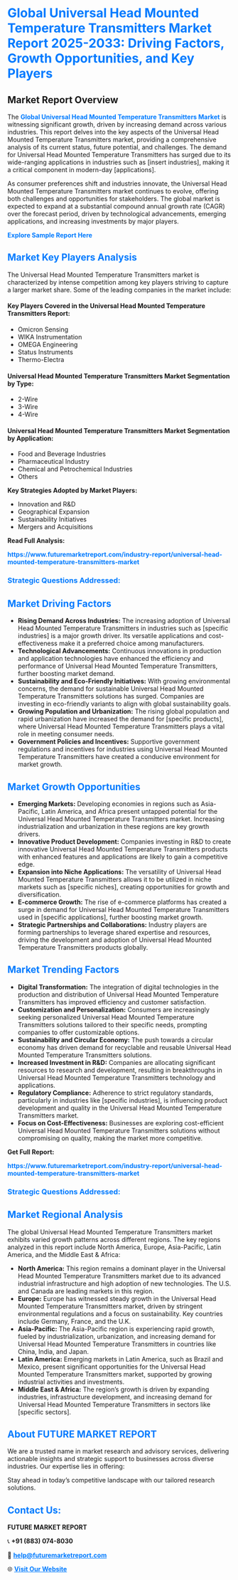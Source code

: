 <h1 style="color: #007BFF;">Global Universal Head Mounted Temperature Transmitters Market Report 2025-2033: Driving Factors, Growth Opportunities, and Key Players</h1>

<section id="overview">
<h2>Market Report Overview</h2>
<p>The <a href="https://www.futuremarketreport.com/industry-report/universal-head-mounted-temperature-transmitters-market" style="color: #007BFF; text-decoration: none;"><strong>Global Universal Head Mounted Temperature Transmitters Market</strong></a> is witnessing significant growth, driven by increasing demand across various industries. This report delves into the key aspects of the Universal Head Mounted Temperature Transmitters market, providing a comprehensive analysis of its current status, future potential, and challenges. The demand for Universal Head Mounted Temperature Transmitters has surged due to its wide-ranging applications in industries such as [insert industries], making it a critical component in modern-day [applications].</p>
<p>As consumer preferences shift and industries innovate, the Universal Head Mounted Temperature Transmitters market continues to evolve, offering both challenges and opportunities for stakeholders. The global market is expected to expand at a substantial compound annual growth rate (CAGR) over the forecast period, driven by technological advancements, emerging applications, and increasing investments by major players.</p>
</section>

<section id="overview">
<p><a href="https://www.futuremarketreport.com/request-sample/reportId=29406" style="color: #007BFF; text-decoration: none;"><strong>Explore Sample Report Here</strong></a></p>
</section>

<section id="key-players">
<h2 style="color: #007BFF;">Market Key Players Analysis</h2>
<p>The Universal Head Mounted Temperature Transmitters market is characterized by intense competition among key players striving to capture a larger market share. Some of the leading companies in the market include:</p>
<h4>Key Players Covered in the Universal Head Mounted Temperature Transmitters Report:</h4>
<ul><li>Omicron Sensing</li><li>WIKA Instrumentation</li><li>OMEGA Engineering</li><li>Status Instruments</li><li>Thermo-Electra</li></ul>
<h4>Universal Head Mounted Temperature Transmitters Market Segmentation by Type:</h4>
<ul><li>2-Wire</li><li>3-Wire</li><li>4-Wire</li></ul>

<h4>Universal Head Mounted Temperature Transmitters Market Segmentation by Application:</h4>
<ul><li>Food and Beverage Industries</li><li>Pharmaceutical Industry</li><li>Chemical and Petrochemical Industries</li><li>Others</li></ul>
<p><strong>Key Strategies Adopted by Market Players:</strong></p>
<ul>
<li>Innovation and R&D</li>
<li>Geographical Expansion</li>
<li>Sustainability Initiatives</li>
<li>Mergers and Acquisitions</li>
</ul>
</section>

<section>
<p><strong>Read Full Analysis: </strong></p><a href="https://www.futuremarketreport.com/industry-report/universal-head-mounted-temperature-transmitters-market" style="color: #007BFF; text-decoration: none;"><strong>https://www.futuremarketreport.com/industry-report/universal-head-mounted-temperature-transmitters-market</strong></a>
<h3 style="color: #007BFF;">Strategic Questions Addressed:</h3>
</section>

<section id="driving-factors">
<h2 style="color: #007BFF;">Market Driving Factors</h2>
<ul>
<li><strong>Rising Demand Across Industries:</strong> The increasing adoption of Universal Head Mounted Temperature Transmitters in industries such as [specific industries] is a major growth driver. Its versatile applications and cost-effectiveness make it a preferred choice among manufacturers.</li>
<li><strong>Technological Advancements:</strong> Continuous innovations in production and application technologies have enhanced the efficiency and performance of Universal Head Mounted Temperature Transmitters, further boosting market demand.</li>
<li><strong>Sustainability and Eco-Friendly Initiatives:</strong> With growing environmental concerns, the demand for sustainable Universal Head Mounted Temperature Transmitters solutions has surged. Companies are investing in eco-friendly variants to align with global sustainability goals.</li>
<li><strong>Growing Population and Urbanization:</strong> The rising global population and rapid urbanization have increased the demand for [specific products], where Universal Head Mounted Temperature Transmitters plays a vital role in meeting consumer needs.</li>
<li><strong>Government Policies and Incentives:</strong> Supportive government regulations and incentives for industries using Universal Head Mounted Temperature Transmitters have created a conducive environment for market growth.</li>
</ul>
</section>

<section id="growth-opportunities">
<h2 style="color: #007BFF;">Market Growth Opportunities</h2>
<ul>
<li><strong>Emerging Markets:</strong> Developing economies in regions such as Asia-Pacific, Latin America, and Africa present untapped potential for the Universal Head Mounted Temperature Transmitters market. Increasing industrialization and urbanization in these regions are key growth drivers.</li>
<li><strong>Innovative Product Development:</strong> Companies investing in R&D to create innovative Universal Head Mounted Temperature Transmitters products with enhanced features and applications are likely to gain a competitive edge.</li>
<li><strong>Expansion into Niche Applications:</strong> The versatility of Universal Head Mounted Temperature Transmitters allows it to be utilized in niche markets such as [specific niches], creating opportunities for growth and diversification.</li>
<li><strong>E-commerce Growth:</strong> The rise of e-commerce platforms has created a surge in demand for Universal Head Mounted Temperature Transmitters used in [specific applications], further boosting market growth.</li>
<li><strong>Strategic Partnerships and Collaborations:</strong> Industry players are forming partnerships to leverage shared expertise and resources, driving the development and adoption of Universal Head Mounted Temperature Transmitters products globally.</li>
</ul>
</section>

<section id="trending-factors">
<h2 style="color: #007BFF;">Market Trending Factors</h2>
<ul>
<li><strong>Digital Transformation:</strong> The integration of digital technologies in the production and distribution of Universal Head Mounted Temperature Transmitters has improved efficiency and customer satisfaction.</li>
<li><strong>Customization and Personalization:</strong> Consumers are increasingly seeking personalized Universal Head Mounted Temperature Transmitters solutions tailored to their specific needs, prompting companies to offer customizable options.</li>
<li><strong>Sustainability and Circular Economy:</strong> The push towards a circular economy has driven demand for recyclable and reusable Universal Head Mounted Temperature Transmitters solutions.</li>
<li><strong>Increased Investment in R&D:</strong> Companies are allocating significant resources to research and development, resulting in breakthroughs in Universal Head Mounted Temperature Transmitters technology and applications.</li>
<li><strong>Regulatory Compliance:</strong> Adherence to strict regulatory standards, particularly in industries like [specific industries], is influencing product development and quality in the Universal Head Mounted Temperature Transmitters market.</li>
<li><strong>Focus on Cost-Effectiveness:</strong> Businesses are exploring cost-efficient Universal Head Mounted Temperature Transmitters solutions without compromising on quality, making the market more competitive.</li>
</ul>
</section>

<section>
<p><strong>Get Full Report: </strong></p><a href="https://www.futuremarketreport.com/industry-report/universal-head-mounted-temperature-transmitters-market" style="color: #007BFF; text-decoration: none;"><strong>https://www.futuremarketreport.com/industry-report/universal-head-mounted-temperature-transmitters-market</strong></a>
<h3 style="color: #007BFF;">Strategic Questions Addressed:</h3>
</section>


<section id="regional-analysis">
<h2 style="color: #007BFF;">Market Regional Analysis</h2>
<p>The global Universal Head Mounted Temperature Transmitters market exhibits varied growth patterns across different regions. The key regions analyzed in this report include North America, Europe, Asia-Pacific, Latin America, and the Middle East & Africa:</p>
<ul>
<li><strong>North America:</strong> This region remains a dominant player in the Universal Head Mounted Temperature Transmitters market due to its advanced industrial infrastructure and high adoption of new technologies. The U.S. and Canada are leading markets in this region.</li>
<li><strong>Europe:</strong> Europe has witnessed steady growth in the Universal Head Mounted Temperature Transmitters market, driven by stringent environmental regulations and a focus on sustainability. Key countries include Germany, France, and the U.K.</li>
<li><strong>Asia-Pacific:</strong> The Asia-Pacific region is experiencing rapid growth, fueled by industrialization, urbanization, and increasing demand for Universal Head Mounted Temperature Transmitters in countries like China, India, and Japan.</li>
<li><strong>Latin America:</strong> Emerging markets in Latin America, such as Brazil and Mexico, present significant opportunities for the Universal Head Mounted Temperature Transmitters market, supported by growing industrial activities and investments.</li>
<li><strong>Middle East & Africa:</strong> The region’s growth is driven by expanding industries, infrastructure development, and increasing demand for Universal Head Mounted Temperature Transmitters in sectors like [specific sectors].</li>
</ul>
</section>

<footer>
<h2 style="color: #007BFF;">About FUTURE MARKET REPORT</h2>
<p>We are a trusted name in market research and advisory services, delivering actionable insights and strategic support to businesses across diverse industries. Our expertise lies in offering:</p>

<p>Stay ahead in today’s competitive landscape with our tailored research solutions.</p>

<h2 style="color: #007BFF;">Contact Us:</h2>
<p><strong>FUTURE MARKET REPORT</strong></p>
<p>📞 <strong>+91 (883) 074-8030</strong></p>
<p>📧 <strong><a href="mailto:help@futuremarketreport.com" style="color: #007BFF;">help@futuremarketreport.com</a></strong></p>
<p>🌐 <strong><a href="https://www.futuremarketreport.com/" style="color: #007BFF;">Visit Our Website</a></strong></p>
</footer>